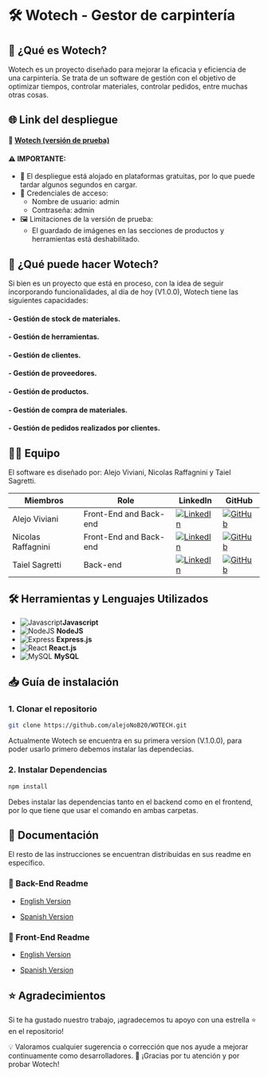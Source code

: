 #  🛠️ Wotech - Gestor de carpintería

## 🤔 ¿Qué es Wotech?

Wotech es un proyecto diseñado para mejorar la eficacia y eficiencia de una carpintería. Se trata de un software de gestión con el objetivo de optimizar tiempos, controlar materiales, controlar pedidos, entre muchas otras cosas.

## 🌐 Link del despliegue

#### 🔗 [Wotech (versión de prueba)](https://wotech-free.vercel.app/home)

#### ⚠️ IMPORTANTE:
- 🚀 El despliegue está alojado en plataformas gratuitas, por lo que puede tardar algunos segundos en cargar.
- 🔑 Credenciales de acceso:
  - Nombre de usuario: admin
  - Contraseña: admin
- 🖼️ Limitaciones de la versión de prueba:
  - El guardado de imágenes en las secciones de productos y herramientas está deshabilitado.
## 🔧 ¿Qué puede hacer Wotech?

Si bien es un proyecto que está en proceso, con la idea de seguir incorporando funcionalidades, al día de hoy (V1.0.0), Wotech tiene las siguientes capacidades:

#### - Gestión de stock de materiales.
#### - Gestión de herramientas.
#### - Gestión de clientes.
#### - Gestión de proveedores.
#### - Gestión de productos.
#### - Gestión de compra de materiales.
#### - Gestión de pedidos realizados por clientes.

## 🧑‍💻 Equipo
El software es diseñado por: Alejo Viviani, Nicolas Raffagnini y Taiel Sagretti.

| Miembros             | Role               | LinkedIn                                                                                               | GitHub                                                                                                                  |
| ------------------ | ------------------ | ------------------------------------------------------------------------------------------------------ | ----------------------------------------------------------------------------------------------------------------------- |
| Alejo Viviani      | Front-End and Back-end          | [![LinkedIn](https://img.shields.io/badge/linkedin-blue?logo=linkedin)](https://www.linkedin.com/in/alejo-viviani/) | [![GitHub](https://img.shields.io/badge/github-black?logo=github)](https://github.com/alejoNoB20) |
| Nicolas Raffagnini | Front-End and Back-end | [![LinkedIn](https://img.shields.io/badge/linkedin-blue?logo=linkedin)](https://www.linkedin.com/in/nicolas-raffagnini/) | [![GitHub](https://img.shields.io/badge/github-black?logo=github)](https://github.com/nico-raffa)                                            
| Taiel Sagretti     | Back-end           | [![LinkedIn](https://img.shields.io/badge/linkedin-blue?logo=linkedin)](https://www.linkedin.com/in/taiel-sagretti/) | [![GitHub](https://img.shields.io/badge/github-black?logo=github)](https://github.com/Tai-MS)                        |


## 🛠️ Herramientas y Lenguajes Utilizados
- ![Javascript](https://img.shields.io/badge/Javascript-black?logo=javascript)**Javascript**
- ![NodeJS](https://img.shields.io/badge/nodejs-black?logo=node.js) **NodeJS**
- ![Express](https://img.shields.io/badge/express-green?logo=express) **Express.js** 
- ![React](https://img.shields.io/badge/react-blue?logo=react) **React.js**  
- ![MySQL](https://img.shields.io/badge/mysql-white?logo=mysql) **MySQL**

## 📥 Guía de instalación

###  1. Clonar el repositorio
```bash
git clone https://github.com/alejoNoB20/WOTECH.git
```

Actualmente Wotech se encuentra en su primera version (V.1.0.0), para poder usarlo primero debemos instalar las dependecias.

###  2. Instalar Dependencias
```bash
npm install
```

Debes instalar las dependencias tanto en el backend como en el frontend, por lo que tiene que usar el comando en ambas carpetas.

## 📑 Documentación
El resto de las instrucciones se encuentran distribuidas en sus readme en específico.

### 📌 Back-End Readme

- [English Version](https://github.com/alejoNoB20/WOTECH/tree/developer/backend/README.md)

- [Spanish Version](https://github.com/alejoNoB20/WOTECH/tree/developer/backend/README-ES.md)

### 📌 Front-End Readme

- [English Version](https://github.com/alejoNoB20/WOTECH/tree/developer/frontend/README.md)

- [Spanish Version](https://github.com/alejoNoB20/WOTECH/tree/developer/frontend/README-ES.md)

## ⭐ Agradecimientos

Si te ha gustado nuestro trabajo, ¡agradecemos tu apoyo con una estrella ⭐ en el repositorio!

💡 Valoramos cualquier sugerencia o corrección que nos ayude a mejorar continuamente como desarrolladores.
📩 ¡Gracias por tu atención y por probar Wotech!
